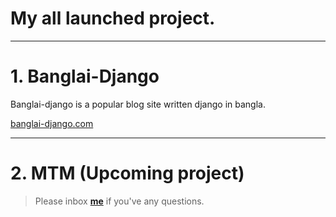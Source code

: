 # My all launched project.

---

# 1. Banglai-Django 
Banglai-django is a popular blog site written django in bangla.

[banglai-django.com](http://www.banglai-django.com/)


---

# 2. MTM (Upcoming project)

> Please inbox **[me](https://www.facebook.com/shoriot)** if you've any questions.